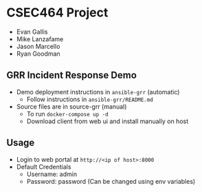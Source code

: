 # CSEC464 Project

* Evan Gallis
* Mike Lanzafame
* Jason Marcello
* Ryan Goodman

## GRR Incident Response Demo

* Demo deployment instructions in `ansible-grr` (automatic)
  * Follow instructions in `ansible-grr/README.md`
* Source files are in source-grr (manual)
  * To run `docker-compose up -d`
  * Download client from web ui and install manually on host

## Usage

* Login to web portal at `http://<ip of host>:8000`
* Default Credentials
  * Username: admin
  * Password: password (Can be changed using env variables)
